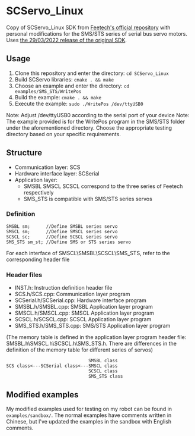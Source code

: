 # SCServo_Linux
Copy of SCServo_Linux SDK from [Feetech's official repository](https://gitee.com/ftservo/SCServoSDK/tree/master) with personal modifications for the SMS/STS series of serial bus servo motors. Uses [the 29/03/2022 release of the original SDK](https://gitee.com/ftservo/SCServoSDK/blob/master/SCServo_Linux_220329.7z).

## Usage

1. Clone this repository and enter the directory: `cd SCServo_Linux`
2. Build SCServo libraries: `cmake . && make`
3. Choose an example and enter the directory: `cd examples/SMS_STS/WritePos`
4. Build the example: `cmake . && make`
5. Execute the example: `sudo ./WritePos /dev/ttyUSB0`
   
Note: Adjust /dev/ttyUSB0 according to the serial port of your device
Note: The example provided is for the WritePos program in the SMS/STS folder under the aforementioned directory. Choose the appropriate testing directory based on your specific requirements. 

## Structure

* Communication layer: SCS
* Hardware interface layer: SCSerial
* Application layer:
    * SMSBL SMSCL SCSCL correspond to the three series of Feetech respectively
    * SMS_STS is compatible with SMS/STS series servos

### Definition

```
SMSBL sm;      //Define SMSBL series servo
SMSCL sm;      //Define SMSCL series servo
SCSCL sc;      //Define SCSCL series servo
SMS_STS sm_st; //Define SMS or STS series servo
```

For each interface of SMSCL\SMSBL\SCSCL\SMS_STS, refer to the corresponding header file

### Header files

* INST.h:                  Instruction definition header file
* SCS.h/SCS.cpp:           Communication layer program
* SCSerial.h/SCSerial.cpp: Hardware interface program
* SMSBL.h/SMSBL.cpp:       SMSBL Application layer program
* SMSCL.h/SMSCL.cpp:       SMSCL Application layer program
* SCSCL.h/SCSCL.cpp:       SCSCL Application layer program
* SMS_STS.h/SMS_STS.cpp:   SMS/STS Application layer program

(The memory table is defined in the application layer program header file: SMSBL.h\SMSCL.h\SCSCL.h\SMS_STS.h. There are differences in the definition of the memory table for different series of servos)

```
                               SMSBL class
SCS class<---SCSerial class<---SMSCL class
                               SCSCL class
                               SMS_STS class
```

## Modified examples

My modified examples used for testing on my robot can be found in `examples/sandbox/`. The normal examples have comments written in Chinese, but I've updated the examples in the sandbox with English comments. 
